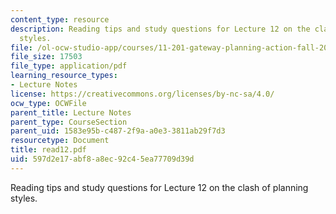 ```yaml
---
content_type: resource
description: Reading tips and study questions for Lecture 12 on the clash of planning
  styles.
file: /ol-ocw-studio-app/courses/11-201-gateway-planning-action-fall-2007/597d2e17abf8a8ec92c45ea77709d39d_read12.pdf
file_size: 17503
file_type: application/pdf
learning_resource_types:
- Lecture Notes
license: https://creativecommons.org/licenses/by-nc-sa/4.0/
ocw_type: OCWFile
parent_title: Lecture Notes
parent_type: CourseSection
parent_uid: 1583e95b-c487-2f9a-a0e3-3811ab29f7d3
resourcetype: Document
title: read12.pdf
uid: 597d2e17-abf8-a8ec-92c4-5ea77709d39d
---
```

Reading tips and study questions for Lecture 12 on the clash of planning styles.